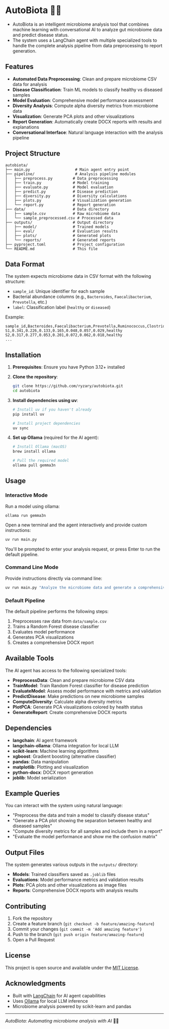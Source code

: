 # AutoBiota 🧬🦠

- AutoBiota is an intelligent microbiome analysis tool that combines machine learning with conversational AI to analyze gut microbiome data and predict disease status. 
- The system uses a LangChain agent with multiple specialized tools to handle the complete analysis pipeline from data preprocessing to report generation.

## Features

- **Automated Data Preprocessing**: Clean and prepare microbiome CSV data for analysis
- **Disease Classification**: Train ML models to classify healthy vs diseased samples
- **Model Evaluation**: Comprehensive model performance assessment
- **Diversity Analysis**: Compute alpha diversity metrics from microbiome data
- **Visualization**: Generate PCA plots and other visualizations
- **Report Generation**: Automatically create DOCX reports with results and explanations
- **Conversational Interface**: Natural language interaction with the analysis pipeline

## Project Structure

```
autobiota/
├── main.py                    # Main agent entry point
├── pipeline/                  # Analysis pipeline modules
│   ├── preprocess.py         # Data preprocessing
│   ├── train.py              # Model training
│   ├── evaluate.py           # Model evaluation
│   ├── predict.py            # Disease prediction
│   ├── diversity.py          # Diversity calculations
│   ├── plots.py              # Visualization generation
│   └── report.py             # Report generation
├── data/                     # Data directory
│   ├── sample.csv            # Raw microbiome data
│   └── sample_preprocessed.csv # Processed data
├── outputs/                  # Output directory
│   ├── model/                # Trained models
│   ├── eval/                 # Evaluation results
│   ├── plots/                # Generated plots
│   └── reports/              # Generated reports
├── pyproject.toml            # Project configuration
└── README.md                 # This file
```

## Data Format

The system expects microbiome data in CSV format with the following structure:

- `sample_id`: Unique identifier for each sample
- Bacterial abundance columns (e.g., `Bacteroides`, `Faecalibacterium`, `Prevotella`, etc.)
- `label`: Classification label (`healthy` or `diseased`)

Example:
```csv
sample_id,Bacteroides,Faecalibacterium,Prevotella,Ruminococcus,Clostridium,Akkermansia,Escherichia,label
S1,0.341,0.226,0.133,0.165,0.048,0.057,0.029,healthy
S2,0.317,0.277,0.053,0.201,0.072,0.062,0.018,healthy
...
```

## Installation

1. **Prerequisites**: Ensure you have Python 3.12+ installed

2. **Clone the repository**:
   ```bash
   git clone https://github.com/ryzary/autobiota.git
   cd autobiota
   ```

3. **Install dependencies using uv**:
   ```bash
   # Install uv if you haven't already
   pip install uv
   
   # Install project dependencies
   uv sync
   ```

4. **Set up Ollama** (required for the AI agent):
   ```bash
   # Install Ollama (macOS)
   brew install ollama
   
   # Pull the required model
   ollama pull gemma3n
   ```

## Usage

### Interactive Mode
Run a model using ollama:
```
ollama run gemma3n
```

Open a new terminal and the agent interactively and provide custom instructions:

```bash
uv run main.py
```

You'll be prompted to enter your analysis request, or press Enter to run the default pipeline.

### Command Line Mode

Provide instructions directly via command line:

```bash
uv run main.py "Analyze the microbiome data and generate a comprehensive report"
```

### Default Pipeline

The default pipeline performs the following steps:
1. Preprocesses raw data from `data/sample.csv`
2. Trains a Random Forest disease classifier
3. Evaluates model performance
4. Generates PCA visualizations
5. Creates a comprehensive DOCX report

## Available Tools

The AI agent has access to the following specialized tools:

- **PreprocessData**: Clean and prepare microbiome CSV data
- **TrainModel**: Train Random Forest classifier for disease prediction
- **EvaluateModel**: Assess model performance with metrics and validation
- **PredictDisease**: Make predictions on new microbiome samples
- **ComputeDiversity**: Calculate alpha diversity metrics
- **PlotPCA**: Generate PCA visualizations colored by health status
- **GenerateReport**: Create comprehensive DOCX reports

## Dependencies

- **langchain**: AI agent framework
- **langchain-ollama**: Ollama integration for local LLM
- **scikit-learn**: Machine learning algorithms
- **xgboost**: Gradient boosting (alternative classifier)
- **pandas**: Data manipulation
- **matplotlib**: Plotting and visualization
- **python-docx**: DOCX report generation
- **joblib**: Model serialization

## Example Queries

You can interact with the system using natural language:

- "Preprocess the data and train a model to classify disease status"
- "Generate a PCA plot showing the separation between healthy and diseased samples"
- "Compute diversity metrics for all samples and include them in a report"
- "Evaluate the model performance and show me the confusion matrix"

## Output Files

The system generates various outputs in the `outputs/` directory:

- **Models**: Trained classifiers saved as `.joblib` files
- **Evaluations**: Model performance metrics and validation results
- **Plots**: PCA plots and other visualizations as image files
- **Reports**: Comprehensive DOCX reports with analysis results

## Contributing

1. Fork the repository
2. Create a feature branch (`git checkout -b feature/amazing-feature`)
3. Commit your changes (`git commit -m 'Add amazing feature'`)
4. Push to the branch (`git push origin feature/amazing-feature`)
5. Open a Pull Request

## License

This project is open source and available under the [MIT License](LICENSE).

## Acknowledgments

- Built with [LangChain](https://langchain.com/) for AI agent capabilities
- Uses [Ollama](https://ollama.ai/) for local LLM inference
- Microbiome analysis powered by scikit-learn and pandas

---

*AutoBiota: Automating microbiome analysis with AI* 🧬✨
